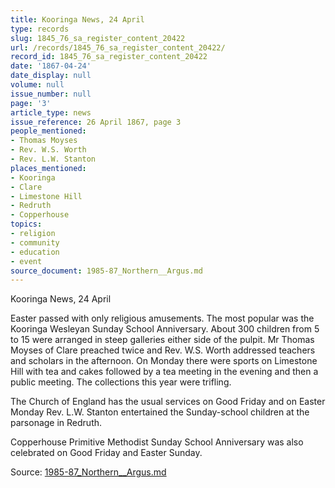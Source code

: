 ```yaml
---
title: Kooringa News, 24 April
type: records
slug: 1845_76_sa_register_content_20422
url: /records/1845_76_sa_register_content_20422/
record_id: 1845_76_sa_register_content_20422
date: '1867-04-24'
date_display: null
volume: null
issue_number: null
page: '3'
article_type: news
issue_reference: 26 April 1867, page 3
people_mentioned:
- Thomas Moyses
- Rev. W.S. Worth
- Rev. L.W. Stanton
places_mentioned:
- Kooringa
- Clare
- Limestone Hill
- Redruth
- Copperhouse
topics:
- religion
- community
- education
- event
source_document: 1985-87_Northern__Argus.md
---
```


Kooringa News, 24 April

Easter passed with only religious amusements.  The most popular was the Kooringa Wesleyan Sunday School Anniversary.  About 300 children from 5 to 15 were arranged in steep galleries either side of the pulpit.  Mr Thomas Moyses of Clare preached twice and Rev. W.S. Worth addressed teachers and scholars in the afternoon.  On Monday there were sports on Limestone Hill with tea and cakes followed by a tea meeting in the evening and then a public meeting.  The collections this year were trifling.

The Church of England has the usual services on Good Friday and on Easter Monday Rev. L.W. Stanton entertained the Sunday-school children at the parsonage in Redruth.

Copperhouse Primitive Methodist Sunday School Anniversary was also celebrated on Good Friday and Easter Sunday.

Source: [1985-87_Northern__Argus.md](/downloads/markdown/1985-87_Northern__Argus.md)

